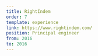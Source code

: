 ```yaml
---
title: RightIndem
order: 7
template: experience
link: https://www.rightindem.com/
position: Principal engineer
from: 2016
to: 2016
---
```

